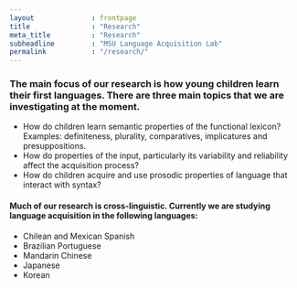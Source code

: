 ```yaml
---
layout              : frontpage
title               : "Research"
meta_title          : "Research"
subheadline         : "MSU Language Acquisition Lab"
permalink           : "/research/"
---
```


### The main focus of our research is how young children learn their first languages. There are three main topics that we are investigating at the moment.

-   How do children learn semantic properties of the functional lexicon?
    Examples: definiteness, plurality, comparatives, implicatures and presuppositions.
-   How do properties of the input, particularly its variability and reliability affect the acquisition process?
-   How do children acquire and use prosodic properties of language that interact with syntax?

#### Much of our research is cross-linguistic.  Currently we are studying language acquisition in the following languages:

-   Chilean and Mexican Spanish
-   Brazilian Portuguese
-   Mandarin Chinese
-   Japanese
-   Korean
